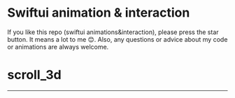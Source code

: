 # Swiftui animation & interaction

If you like this repo (swiftui animations&interaction), please press the star button.
It means a lot to me 😊.
Also, any questions or advice about my code or animations are always welcome.

# scroll_3d


- - -
